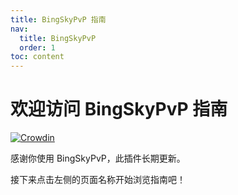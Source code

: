 ```yaml
---
title: BingSkyPvP 指南
nav:
  title: BingSkyPvP
  order: 1
toc: content
---
```


# 欢迎访问 BingSkyPvP 指南

[![Crowdin](https://badges.crowdin.net/bings-plugins/localized.svg)](https://crowdin.com/project/bings-plugins)

感谢你使用 BingSkyPvP，此插件长期更新。

接下来点击左侧的页面名称开始浏览指南吧！

<Features></Features>
